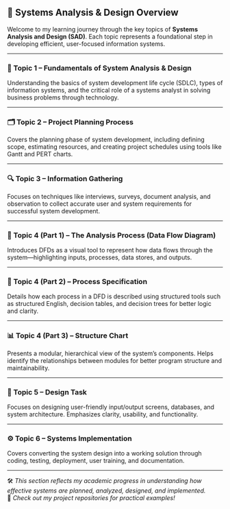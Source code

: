 ## 🧠 Systems Analysis & Design Overview

Welcome to my learning journey through the key topics of **Systems Analysis and Design (SAD)**. Each topic represents a foundational step in developing efficient, user-focused information systems.

---

### 📘 Topic 1 – Fundamentals of System Analysis & Design  
Understanding the basics of system development life cycle (SDLC), types of information systems, and the critical role of a systems analyst in solving business problems through technology.

---

### 🗂️ Topic 2 – Project Planning Process  
Covers the planning phase of system development, including defining scope, estimating resources, and creating project schedules using tools like Gantt and PERT charts.

---

### 🔍 Topic 3 – Information Gathering  
Focuses on techniques like interviews, surveys, document analysis, and observation to collect accurate user and system requirements for successful system development.

---

### 🔄 Topic 4 (Part 1) – The Analysis Process (Data Flow Diagram)  
Introduces DFDs as a visual tool to represent how data flows through the system—highlighting inputs, processes, data stores, and outputs.

---

### 📝 Topic 4 (Part 2) – Process Specification  
Details how each process in a DFD is described using structured tools such as structured English, decision tables, and decision trees for better logic and clarity.

---

### 📊 Topic 4 (Part 3) – Structure Chart  
Presents a modular, hierarchical view of the system’s components. Helps identify the relationships between modules for better program structure and maintainability.

---

### 🎨 Topic 5 – Design Task  
Focuses on designing user-friendly input/output screens, databases, and system architecture. Emphasizes clarity, usability, and functionality.

---

### ⚙️ Topic 6 – Systems Implementation  
Covers converting the system design into a working solution through coding, testing, deployment, user training, and documentation.

---

🛠️ _This section reflects my academic progress in understanding how effective systems are planned, analyzed, designed, and implemented._  
🔗 _Check out my project repositories for practical examples!_

